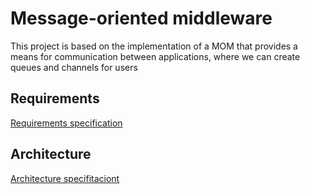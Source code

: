 # Message-oriented middleware
This project is based on the implementation of a MOM that provides a means for communication between applications, where we can create queues and channels for users

## Requirements
[Requirements specification](Documentation/Requirements.md)

## Architecture
[Architecture specifitaciont](Documentation/Architecture.md)
